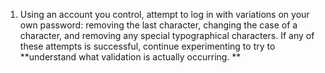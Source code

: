 1. Using an account you control, attempt to log in with variations on your own password: removing the last character, changing the case of a character, and removing any special typographical characters. If any of these attempts is successful, continue experimenting to try to **understand what validation is actually occurring. **